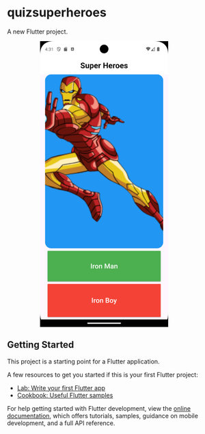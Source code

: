 # quizsuperheroes

A new Flutter project.

<div style="display: flex; justify-content: space-around;">
  <img src="prints/screenshot_01.png" alt="Pantalla 01" width="300" style="margin-right: 50px;">
</div>

## Getting Started

This project is a starting point for a Flutter application.

A few resources to get you started if this is your first Flutter project:

- [Lab: Write your first Flutter app](https://docs.flutter.dev/get-started/codelab)
- [Cookbook: Useful Flutter samples](https://docs.flutter.dev/cookbook)

For help getting started with Flutter development, view the
[online documentation](https://docs.flutter.dev/), which offers tutorials,
samples, guidance on mobile development, and a full API reference.
